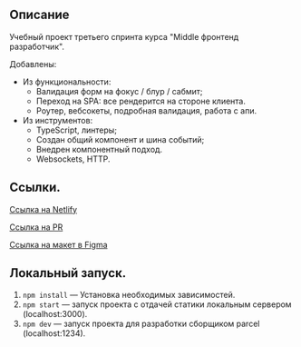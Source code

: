 ## Описание

Учебный проект третьего спринта курса "Middle фронтенд разработчик". 

Добавлены:

- Из функциональности:
  - Валидация форм на фокус / блур / сабмит;
  - Переход на SPA: все рендерится на стороне клиента.
  - Роутер, вебсокеты, подробная валидация, работа с апи.
- Из инструментов:
  - TypeScript, линтеры;
  - Создан общий компонент и шина событий;
  - Внедрен компонентный подход.
  - Websockets, HTTP.

## Ссылки.

[Ссылка на Netlify](https://lucky-truffle-2d27d8.netlify.app)

[Ссылка на PR](https://github.com/Kosurij/middle.messenger.praktikum.yandex/pull/3)

[Ссылка на макет в Figma](https://www.figma.com/file/jF5fFFzgGOxQeB4CmKWTiE/Chat_external_link?node-id=0%3A1)

## Локальный запуск.

1. `npm install` — Установка необходимых зависимостей.
2. `npm start` — запуск проекта с отдачей статики локальным сервером (localhost:3000).
3. `npm dev` — запуск проекта для разработки сборщиком parcel (localhost:1234).
